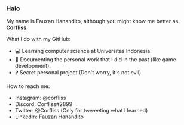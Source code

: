 ### Halo
My name is Fauzan Hanandito, although you might know me better as **Corfliss**.

What I do with my GitHub:
* 💻 Learning computer science at Universitas Indonesia.
* 📘 Documenting the personal work that I did in the past (like game development).
* ❓ Secret personal project (Don't worry, it's not evil).

How to reach me:
* Instagram: @corfliss
* Discord: Corfliss#2899
* Twitter: @Corfliss (Only for twweeting what I learned)
* LinkedIn: Fauzan Hanandito

<!---
Corfliss/Corfliss is a ✨ special ✨ repository because its `README.md` (this file) appears on your GitHub profile.
You can click the Preview link to take a look at your changes.
--->

